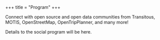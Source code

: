 +++
title = "Program"
+++

Connect with open source and open data communities from Transitous, MOTIS, OpenStreetMap, OpenTripPlanner, and many more!

Details to the social program will be here.

